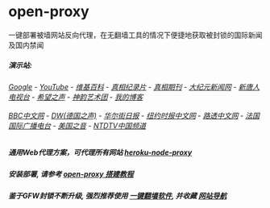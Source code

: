 # open-proxy
一键部署被墙网站反向代理，在无翻墙工具的情况下便捷地获取被封锁的国际新闻及国内禁闻

#####  演示站:
######  [Google](http://140.82.49.94:8888/search?q=425事件) - [YouTube](http://140.82.49.94:8700/results?search_query=425事件) - [维基百科](http://140.82.49.94:8100/wiki/喬高-麥塔斯調查報告) - [真相纪录片](http://140.82.49.94:10080/videos) - [真相期刊](http://140.82.49.94:8300/display.aspx?category_id=3&zhuanti_id=2) - [大纪元新闻网](http://140.82.49.94:10080) - [新唐人电视台](http://140.82.49.94:8000) - [希望之声](http://140.82.49.94:8200) - [神韵艺术团](http://140.82.49.94:8000/xtr/gb/prog673.html) - [我的博客](http://140.82.49.94:10000/)<br/> <br/> [BBC中文网](http://140.82.49.94:9100/zhongwen) - [DW(德国之声)](http://140.82.49.94:9200/zh/在线报导/s-9058?&zhongwen=simp) - [华尔街日报](http://140.82.49.94:9300) - [纽约时报中文网](http://140.82.49.94:9400) - [路透中文网](http://140.82.49.94:9500/) - [法国国际广播电台](http://140.82.49.94:9600/) - [美国之音](http://140.82.49.94:9700/) - [NTDTV中国频道](http://140.82.49.94:10080/videos/tv.html)

##### 通用Web代理方案，可代理所有网站 [heroku-node-proxy](https://github.com/gfw-breaker/heroku-node-proxy#--end--) 

##### 安装部署, 请参考 [open-proxy 搭建教程](https://github.com/gfw-breaker/open-proxy/wiki#open-proxy-%E6%90%AD%E5%BB%BA%E6%95%99%E7%A8%8B)

##### 鉴于GFW封锁不断升级, 强烈推荐使用 [一键翻墙软件](http://140.82.49.94:10000/fgate/), 并收藏 [网站导航](https://github.com/gfw-breaker/open-proxy/blob/master/README.md)

